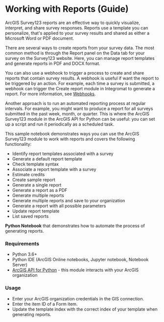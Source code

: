 # Working with Reports (Guide)

ArcGIS Survey123 reports are an effective way to quickly visualize, interpret, and share survey responses. Reports use a template you can personalize, that's applied to your survey results and shared as either a Microsoft Word or PDF document.

There are several ways to create reports from your survey data. The most common method is through the Report panel on the Data tab for your survey on the Survey123 website. Here, you can manage report templates and generate reports in PDF and DOCX format.

You can also use a webhook to trigger a process to create and share reports that contain survey results. A webhook is useful if want the report to be triggered by an action. For example, each time a survey is submitted, a webhook can trigger the Create report module in Integromat to generate a report. For more information, see [Webhooks](https://doc.arcgis.com/en/survey123/browser/create-surveys/webhooks.htm).

Another approach is to run an automated reporting process at regular intervals. For example, you might want to produce a report for all surveys submitted in the past week, month, or quarter. This is where the ArcGIS Survey123 module in the ArcGIS API for Python can be useful: you can set up a script and run it periodically as a scheduled task.

This sample notebook demonstrates ways you can use the ArcGIS Survey123 module to work with reports and covers the following functionality:

- Identify report templates associated with a survey
- Generate a default report template
- Check template syntax
- Associate a report template with a survey
- Estimate credits
- Create sample report
- Generate a single report
- Generate a report as a PDF
- Generate multiple reports
- Generate multiple reports and save to your organization
- Generate a report with all possible parameters
- Update report template
- List saved reports

**Python Notebook** that demonstrates how to automate the process of generating reports.  

### Requirements
- Python 3.6+
- Python IDE (ArcGIS Online notebooks, Jupyter notebook, Notebook Server)
- [ArcGIS API for Python](https://developers.arcgis.com/python/) - this module interacts with your ArcGIS organization

### Usage
- Enter your ArcGIS organization credentials in the GIS connection.
- Enter the item ID of a Form item.
- Update the template index with the correct index of your template when generating reports.
